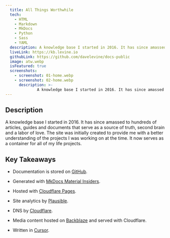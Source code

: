 ```yaml
---
  title: All Things Worthwhile
  tech:
    - HTML
    - Markdown
    - MkDocs
    - Python
    - Sass
    - YAML
  description: A knowledge base I started in 2016. It has since amassed to hundreds of articles, guides and documents that serve as a source of truth, second brain and a labor of love.
  liveLink: https://kb.levine.io
  githubLink: https://github.com/davelevine/docs-public
  image: atw.webp
  isFeatured: true
  screenshots:
    - screenshot: 01-home.webp
    - screenshot: 02-home.webp
      description: >-
              A knowledge base I started in 2016. It has since amassed to hundreds of articles, guides and documents that serve as a source of truth, second brain and a labor of love.
---
```


## Description

A knowledge base I started in 2016. It has since amassed to hundreds of articles, guides and documents that serve as a source of truth, second brain and a labor of love. The site was initially created to provide me with a better understanding of the projects I was working on at the time. It now serves as a container for all of my life projects.

## Key Takeaways

* Documentation is stored on [GitHub].
* Generated with [MkDocs Material Insiders].
* Hosted with [Cloudflare Pages].
* Site analytics by [Plausible].
* DNS by [Cloudflare].
* Media content hosted on [Backblaze] and served with Cloudflare.
* Written in [Cursor].

  [GitHub]: https://github.com/davelevine/docs-public
  [MkDocs Material Insiders]: https://github.com/squidfunk/mkdocs-material
  [Cloudflare Pages]: https://pages.cloudflare.com
  [Cloudflare]: https://cloudflare.com
  [Backblaze]: https://www.backblaze.com
  [Cursor]: https://cursor.sh
  [Plausible]: https://plausible.io/levine.io

